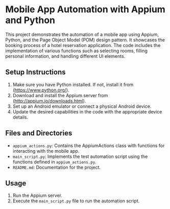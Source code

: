 # Mobile App Automation with Appium and Python

This project demonstrates the automation of a mobile app using Appium, Python, and the Page Object Model (POM) design pattern. It showcases the booking process of a hotel reservation application. The code includes the implementation of various functions such as selecting rooms, filling personal information, and handling different UI elements.

## Setup Instructions

1. Make sure you have Python installed. If not, install it from (https://www.python.org/).
2. Download and install the Appium server from (http://appium.io/downloads.html).
3. Set up an Android emulator or connect a physical Android device.
4. Update the desired capabilities in the code with the appropriate device details.

## Files and Directories

- `appium_actions.py`: Contains the AppiumActions class with functions for interacting with the mobile app.
- `main_script.py`: Implements the test automation script using the functions defined in `appium_actions.py`.
- `README.md`: Documentation for the project.


## Usage

1. Run the Appium server.
2. Execute the `main_script.py` file to run the automation script.



